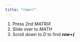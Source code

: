 ```yaml
---
title: "row+("
---
```


1. Press *2nd MATRIX*
2. Slide over to *MATH*
3. Scroll down to *D* to find ***row+(***
